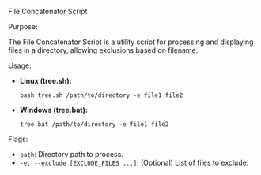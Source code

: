 File Concatenator Script

Purpose:

The File Concatenator Script is a utility script for processing and displaying files in a directory, allowing exclusions based on filename.

Usage:

- **Linux (tree.sh):**
  ```shell
  bash tree.sh /path/to/directory -e file1 file2
  ```

- **Windows (tree.bat):**
  ```shell
  tree.bat /path/to/directory -e file1 file2
  ```

Flags:

- `path`: Directory path to process.
- `-e, --exclude [EXCLUDE_FILES ...]`: (Optional) List of files to exclude.
